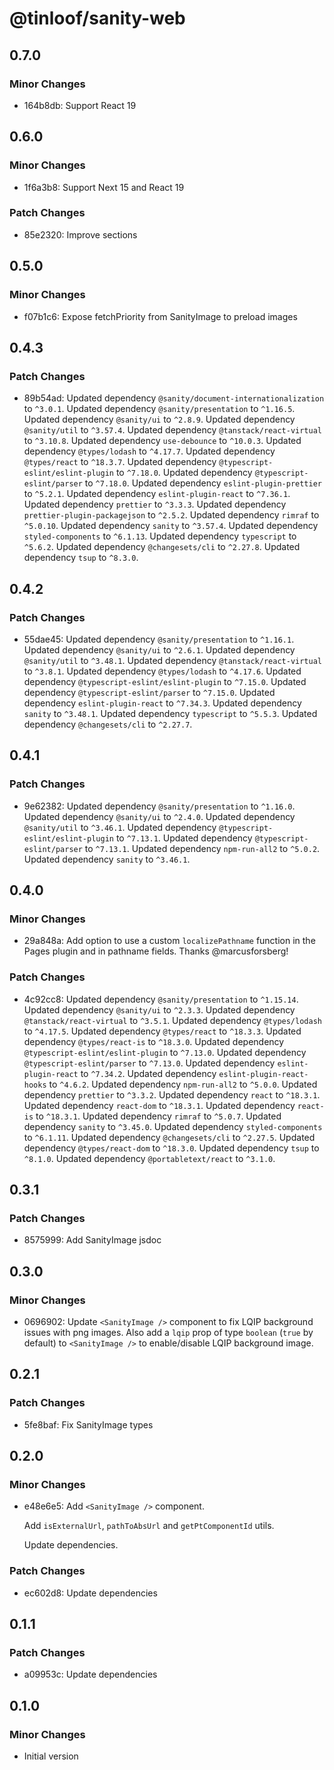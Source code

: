# @tinloof/sanity-web

## 0.7.0

### Minor Changes

- 164b8db: Support React 19

## 0.6.0

### Minor Changes

- 1f6a3b8: Support Next 15 and React 19

### Patch Changes

- 85e2320: Improve sections

## 0.5.0

### Minor Changes

- f07b1c6: Expose fetchPriority from SanityImage to preload images

## 0.4.3

### Patch Changes

- 89b54ad: Updated dependency `@sanity/document-internationalization` to `^3.0.1`.
  Updated dependency `@sanity/presentation` to `^1.16.5`.
  Updated dependency `@sanity/ui` to `^2.8.9`.
  Updated dependency `@sanity/util` to `^3.57.4`.
  Updated dependency `@tanstack/react-virtual` to `^3.10.8`.
  Updated dependency `use-debounce` to `^10.0.3`.
  Updated dependency `@types/lodash` to `^4.17.7`.
  Updated dependency `@types/react` to `^18.3.7`.
  Updated dependency `@typescript-eslint/eslint-plugin` to `^7.18.0`.
  Updated dependency `@typescript-eslint/parser` to `^7.18.0`.
  Updated dependency `eslint-plugin-prettier` to `^5.2.1`.
  Updated dependency `eslint-plugin-react` to `^7.36.1`.
  Updated dependency `prettier` to `^3.3.3`.
  Updated dependency `prettier-plugin-packagejson` to `^2.5.2`.
  Updated dependency `rimraf` to `^5.0.10`.
  Updated dependency `sanity` to `^3.57.4`.
  Updated dependency `styled-components` to `^6.1.13`.
  Updated dependency `typescript` to `^5.6.2`.
  Updated dependency `@changesets/cli` to `^2.27.8`.
  Updated dependency `tsup` to `^8.3.0`.

## 0.4.2

### Patch Changes

- 55dae45: Updated dependency `@sanity/presentation` to `^1.16.1`.
  Updated dependency `@sanity/ui` to `^2.6.1`.
  Updated dependency `@sanity/util` to `^3.48.1`.
  Updated dependency `@tanstack/react-virtual` to `^3.8.1`.
  Updated dependency `@types/lodash` to `^4.17.6`.
  Updated dependency `@typescript-eslint/eslint-plugin` to `^7.15.0`.
  Updated dependency `@typescript-eslint/parser` to `^7.15.0`.
  Updated dependency `eslint-plugin-react` to `^7.34.3`.
  Updated dependency `sanity` to `^3.48.1`.
  Updated dependency `typescript` to `^5.5.3`.
  Updated dependency `@changesets/cli` to `^2.27.7`.

## 0.4.1

### Patch Changes

- 9e62382: Updated dependency `@sanity/presentation` to `^1.16.0`.
  Updated dependency `@sanity/ui` to `^2.4.0`.
  Updated dependency `@sanity/util` to `^3.46.1`.
  Updated dependency `@typescript-eslint/eslint-plugin` to `^7.13.1`.
  Updated dependency `@typescript-eslint/parser` to `^7.13.1`.
  Updated dependency `npm-run-all2` to `^5.0.2`.
  Updated dependency `sanity` to `^3.46.1`.

## 0.4.0

### Minor Changes

- 29a848a: Add option to use a custom `localizePathname` function in the Pages plugin and in pathname fields. Thanks @marcusforsberg!

### Patch Changes

- 4c92cc8: Updated dependency `@sanity/presentation` to `^1.15.14`.
  Updated dependency `@sanity/ui` to `^2.3.3`.
  Updated dependency `@tanstack/react-virtual` to `^3.5.1`.
  Updated dependency `@types/lodash` to `^4.17.5`.
  Updated dependency `@types/react` to `^18.3.3`.
  Updated dependency `@types/react-is` to `^18.3.0`.
  Updated dependency `@typescript-eslint/eslint-plugin` to `^7.13.0`.
  Updated dependency `@typescript-eslint/parser` to `^7.13.0`.
  Updated dependency `eslint-plugin-react` to `^7.34.2`.
  Updated dependency `eslint-plugin-react-hooks` to `^4.6.2`.
  Updated dependency `npm-run-all2` to `^5.0.0`.
  Updated dependency `prettier` to `^3.3.2`.
  Updated dependency `react` to `^18.3.1`.
  Updated dependency `react-dom` to `^18.3.1`.
  Updated dependency `react-is` to `^18.3.1`.
  Updated dependency `rimraf` to `^5.0.7`.
  Updated dependency `sanity` to `^3.45.0`.
  Updated dependency `styled-components` to `^6.1.11`.
  Updated dependency `@changesets/cli` to `^2.27.5`.
  Updated dependency `@types/react-dom` to `^18.3.0`.
  Updated dependency `tsup` to `^8.1.0`.
  Updated dependency `@portabletext/react` to `^3.1.0`.

## 0.3.1

### Patch Changes

- 8575999: Add SanityImage jsdoc

## 0.3.0

### Minor Changes

- 0696902: Update `<SanityImage />` component to fix LQIP background issues with png images.
  Also add a `lqip` prop of type `boolean` (`true` by default) to `<SanityImage />` to enable/disable LQIP background image.

## 0.2.1

### Patch Changes

- 5fe8baf: Fix SanityImage types

## 0.2.0

### Minor Changes

- e48e6e5: Add `<SanityImage />` component.

  Add `isExternalUrl`, `pathToAbsUrl` and `getPtComponentId` utils.

  Update dependencies.

### Patch Changes

- ec602d8: Update dependencies

## 0.1.1

### Patch Changes

- a09953c: Update dependencies

## 0.1.0

### Minor Changes

- Initial version
